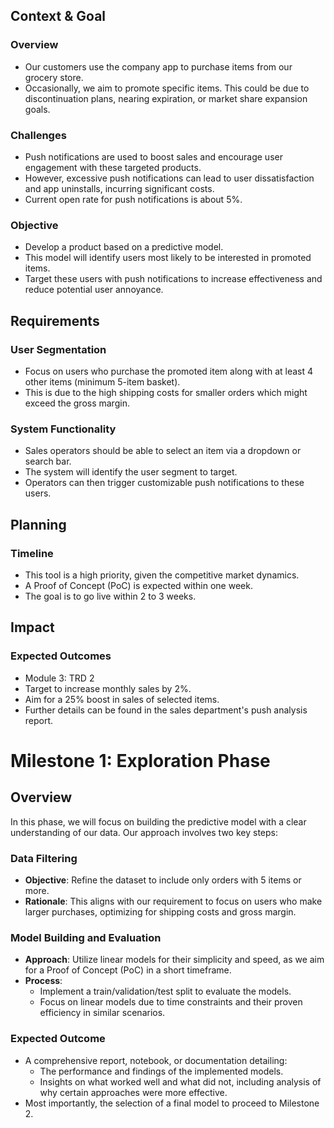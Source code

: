 

## Context & Goal

### Overview
- Our customers use the company app to purchase items from our grocery store.
- Occasionally, we aim to promote specific items. This could be due to discontinuation plans, nearing expiration, or market share expansion goals.

### Challenges
- Push notifications are used to boost sales and encourage user engagement with these targeted products.
- However, excessive push notifications can lead to user dissatisfaction and app uninstalls, incurring significant costs.
- Current open rate for push notifications is about 5%.

### Objective
- Develop a product based on a predictive model.
- This model will identify users most likely to be interested in promoted items.
- Target these users with push notifications to increase effectiveness and reduce potential user annoyance.

## Requirements

### User Segmentation
- Focus on users who purchase the promoted item along with at least 4 other items (minimum 5-item basket).
- This is due to the high shipping costs for smaller orders which might exceed the gross margin.

### System Functionality
- Sales operators should be able to select an item via a dropdown or search bar.
- The system will identify the user segment to target.
- Operators can then trigger customizable push notifications to these users.

## Planning

### Timeline
- This tool is a high priority, given the competitive market dynamics.
- A Proof of Concept (PoC) is expected within one week.
- The goal is to go live within 2 to 3 weeks.

## Impact

### Expected Outcomes
- Module 3: TRD 2
- Target to increase monthly sales by 2%.
- Aim for a 25% boost in sales of selected items.
- Further details can be found in the sales department's push analysis report.




# Milestone 1: Exploration Phase

## Overview

In this phase, we will focus on building the predictive model with a clear understanding of our data. Our approach involves two key steps:

### Data Filtering
- **Objective**: Refine the dataset to include only orders with 5 items or more.
- **Rationale**: This aligns with our requirement to focus on users who make larger purchases, optimizing for shipping costs and gross margin.

### Model Building and Evaluation
- **Approach**: Utilize linear models for their simplicity and speed, as we aim for a Proof of Concept (PoC) in a short timeframe.
- **Process**:
  - Implement a train/validation/test split to evaluate the models.
  - Focus on linear models due to time constraints and their proven efficiency in similar scenarios.

### Expected Outcome
- A comprehensive report, notebook, or documentation detailing:
  - The performance and findings of the implemented models.
  - Insights on what worked well and what did not, including analysis of why certain approaches were more effective.
- Most importantly, the selection of a final model to proceed to Milestone 2.

